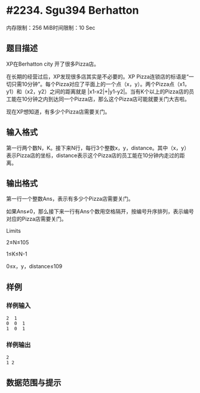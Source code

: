 # #2234. Sgu394 Berhatton

内存限制：256 MiB时间限制：10 Sec

## 题目描述

XP在Berhatton city 开了很多Pizza店。

在长期的经营过后，XP发现很多店其实是不必要的。XP Pizza连锁店的标语是&ldquo;一切只需10分钟&rdquo;。每个Pizza对应了平面上的一个点（x，y）。两个Pizza点（x1，y1）和（x2，y2）之间的距离就是 |x1-x2|+|y1-y2|。当有K个以上的Pizza店的员工能在10分钟之内到达同一个Pizza店，那么这个Pizza店可能就要关门大吉啦。

现在XP想知道，有多少个Pizza店需要关门。

## 输入格式

第一行两个数N，K。接下来N行，每行3个整数x，y，distance。其中（x，y）表示Pizza店的坐标，distance表示这个Pizza店的员工能在10分钟内走过的距离。

## 输出格式

 

第一行一个整数Ans，表示有多少个Pizza店需要关门。

如果Ans&ne;0，那么接下来一行有Ans个数用空格隔开，按编号升序排列，表示编号对应的Pizza店需要关门。

Limits

2&le;N&le;105

1&le;K&le;N-1

0&le;x，y，distance&le;109

## 样例

### 样例输入

    
    2  1
    0  0  1
    1  0  1
    
    

### 样例输出

    
    2
    1 2
    

## 数据范围与提示

